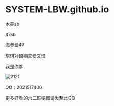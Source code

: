 # SYSTEM-LBW.github.io
木美sb

47sb

海参爱47

琪琪对韶涵又爱又恨

我是你爹



![2121](https://user-images.githubusercontent.com/105720751/178101079-7470117d-f8b6-4ad0-8033-91e5ca5e2234.PNG)



QQ：2021517400

更多好看的六二班梗图请发至此QQ
